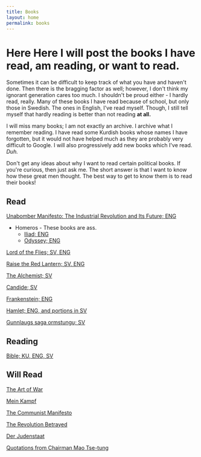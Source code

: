 ```yaml
---
title: Books
layout: home
permalink: books
---
```


# Here Here I will post the books I have read, am reading, or want to read.

Sometimes it can be difficult to keep track of what you have and haven't done. Then there is the bragging factor as well; however, I don't think my ignorant generation cares too much. I shouldn't be proud either - I hardly read, really. Many of these books I have read because of school, but only those in Swedish. The ones in English, I've read myself. Though, I still tell myself that hardly reading is better than not reading **at all.**

I will miss many books; I am not exactly an archive. I archive what I remember reading. I have read some Kurdish books whose names I have forgotten, but it would not have helped much as they are probably very difficult to Google. I will also progressively add new books which I've read. *Duh.*

Don't get any ideas about why I want to read certain political books. If you're curious, then just ask me. The short answer is that I want to know how these great men thought. The best way to get to know them is to read their books!

##  Read

[Unabomber Manifesto: The Industrial Revolution and Its Future; ENG](https://https://en.wikipedia.org/wiki/Industrial_Society_and_Its_Future)

- Homeros - These books are ass.
  - [Iliad; ENG](https://en.wikipedia.org/wiki/Iliad)
  - [Odyssey; ENG](https://en.wikipedia.org/wiki/Odyssey)


[Lord of the Flies; SV, ENG](https://en.wikipedia.org/wiki/Lord_of_the_Flies)

[Raise the Red Lantern; SV, ENG](https://en.wikipedia.org/wiki/Raise_the_Red_Lantern_(novella))

[The Alchemist; SV](https://en.wikipedia.org/wiki/The_Alchemist_(novel))

[Candide; SV](https://en.wikipedia.org/wiki/Candide)

[Frankenstein; ENG](https://en.wikipedia.org/wiki/Frankenstein)

[Hamlet; ENG, and portions in SV](https://en.wikipedia.org/wiki/Hamlet)

[Gunnlaugs saga ormstungu; SV](https://en.wikipedia.org/wiki/Gunnlaugs_saga_ormstungu)

## Reading

[Bible; KU, ENG, SV](https://en.wikipedia.org/wiki/Bible)

## Will Read

[The Art of War](https://en.wikipedia.org/wiki/The_Art_of_War)

[Mein Kampf](https://en.wikipedia.org/wiki/Mein_Kampf)

[The Communist Manifesto](https://en.wikipedia.org/wiki/The_Communist_Manifesto)

[The Revolution Betrayed](https://en.wikipedia.org/wiki/The_Revolution_Betrayed)

[Der Judenstaat](https://en.wikipedia.org/wiki/Der_Judenstaat)

[Quotations from Chairman Mao Tse-tung](https://en.wikipedia.org/wiki/Quotations_from_Chairman_Mao_Tse-tung)
